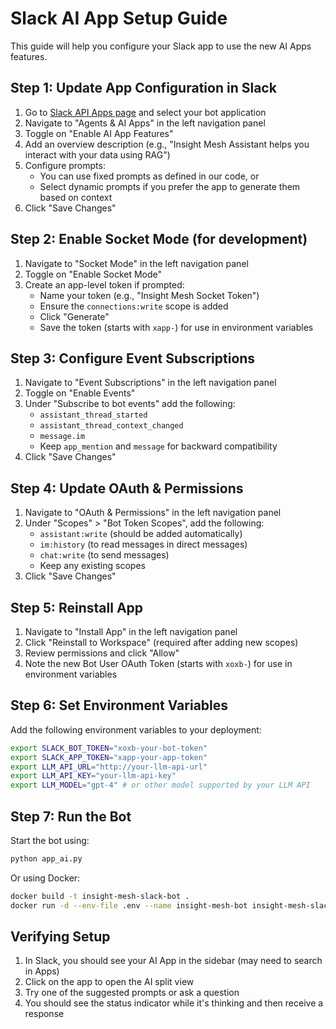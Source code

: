 # Slack AI App Setup Guide

This guide will help you configure your Slack app to use the new AI Apps features.

## Step 1: Update App Configuration in Slack

1. Go to [Slack API Apps page](https://api.slack.com/apps) and select your bot application
2. Navigate to "Agents & AI Apps" in the left navigation panel
3. Toggle on "Enable AI App Features"
4. Add an overview description (e.g., "Insight Mesh Assistant helps you interact with your data using RAG")
5. Configure prompts:
   - You can use fixed prompts as defined in our code, or
   - Select dynamic prompts if you prefer the app to generate them based on context
6. Click "Save Changes"

## Step 2: Enable Socket Mode (for development)

1. Navigate to "Socket Mode" in the left navigation panel
2. Toggle on "Enable Socket Mode"
3. Create an app-level token if prompted:
   - Name your token (e.g., "Insight Mesh Socket Token")
   - Ensure the `connections:write` scope is added
   - Click "Generate"
   - Save the token (starts with `xapp-`) for use in environment variables

## Step 3: Configure Event Subscriptions

1. Navigate to "Event Subscriptions" in the left navigation panel
2. Toggle on "Enable Events"
3. Under "Subscribe to bot events" add the following:
   - `assistant_thread_started`
   - `assistant_thread_context_changed`
   - `message.im`
   - Keep `app_mention` and `message` for backward compatibility
4. Click "Save Changes"

## Step 4: Update OAuth & Permissions

1. Navigate to "OAuth & Permissions" in the left navigation panel
2. Under "Scopes" > "Bot Token Scopes", add the following:
   - `assistant:write` (should be added automatically)
   - `im:history` (to read messages in direct messages)
   - `chat:write` (to send messages)
   - Keep any existing scopes
3. Click "Save Changes"

## Step 5: Reinstall App

1. Navigate to "Install App" in the left navigation panel
2. Click "Reinstall to Workspace" (required after adding new scopes)
3. Review permissions and click "Allow"
4. Note the new Bot User OAuth Token (starts with `xoxb-`) for use in environment variables

## Step 6: Set Environment Variables

Add the following environment variables to your deployment:

```bash
export SLACK_BOT_TOKEN="xoxb-your-bot-token"
export SLACK_APP_TOKEN="xapp-your-app-token"
export LLM_API_URL="http://your-llm-api-url"
export LLM_API_KEY="your-llm-api-key"
export LLM_MODEL="gpt-4" # or other model supported by your LLM API
```

## Step 7: Run the Bot

Start the bot using:

```bash
python app_ai.py
```

Or using Docker:

```bash
docker build -t insight-mesh-slack-bot .
docker run -d --env-file .env --name insight-mesh-bot insight-mesh-slack-bot
```

## Verifying Setup

1. In Slack, you should see your AI App in the sidebar (may need to search in Apps)
2. Click on the app to open the AI split view
3. Try one of the suggested prompts or ask a question
4. You should see the status indicator while it's thinking and then receive a response 